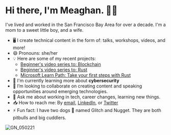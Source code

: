 # Hi there, I'm Meaghan. 👋🏾

I've lived and worked in the San Francisco Bay Area for over a decade. I'm a mom to a sweet little boy, and a wife.

- 🖥 I create technical content in the form of: talks, workshops, videos, and more!
- 😄 Pronouns: she/her
- 💡 Here are some of my recent projects:
  - [Beginner's video series to: Blockchain](https://channel9.msdn.com/Series/Beginners-Series-to-Blockchain)
  - [Beginner's video series to: Rust](https://www.youtube.com/watch?v=PpWR6zungUk&list=PLlrxD0HtieHjbTjrchBwOVks_sr8EVW1x&ab_channel=MicrosoftDeveloper)
  - [Microsoft Learn Path: Take your first steps with Rust](https://docs.microsoft.com/learn/paths/rust-first-steps/)
- 📖 I'm currently learning more about **cybersecurity**
- 🍐 I’m looking to collaborate on creating content and speaking opportunities around emerging technologies.
- 💬 Ask me about working in tech, career changes, learning new things.
- 📥 How to reach me: By [email](molewis@microsoft.com), [LinkedIn](https://www.linkedin.com/in/meaghan-lewis/), or [Twitter](https://twitter.com/iammeaghanlewis)
- ⚡ Fun fact: I have two dogs 🐶 named Glitch and Nugget. They are both pitbulls and big cuddlers.

![GN_050221](https://user-images.githubusercontent.com/10103121/119545050-2ff75c80-bd47-11eb-9fa1-662524ae15bc.jpg)

